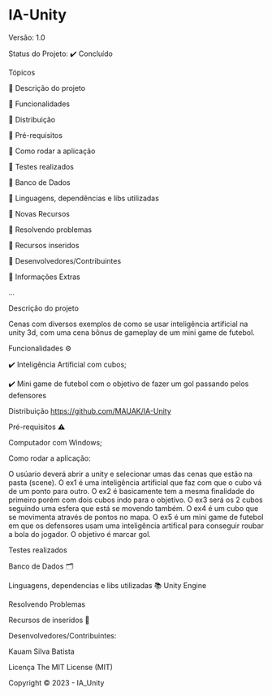 # IA-Unity

Versão: 1.0

Status do Projeto: ✔️ Concluído 

Tópicos

🔹 Descrição do projeto

🔹 Funcionalidades

🔹 Distribuição

🔹 Pré-requisitos

🔹 Como rodar a aplicação

🔹 Testes realizados

🔹 Banco de Dados

🔹 Linguagens, dependências e libs utilizadas

🔹 Novas Recursos

🔹 Resolvendo problemas

🔹 Recursos inseridos

🔹 Desenvolvedores/Contribuintes

🔹 Informações Extras

...


Descrição do projeto

Cenas com diversos exemplos de como se usar inteligência artificial na unity 3d, com uma cena bônus de gameplay de um mini game de futebol.

Funcionalidades ⚙️

✔️ Inteligência Artificial com cubos;

✔️ Mini game de futebol com o objetivo de fazer um gol passando pelos defensores

Distribuição
https://github.com/MAUAK/IA-Unity

Pré-requisitos ⚠️

Computador com Windows;

Como rodar a aplicação:

O usúario deverá abrir a unity e selecionar umas das cenas que estão na pasta (scene).
O ex1 é uma inteligência artificial que faz com que o cubo vá de um ponto para outro.
O ex2 é basicamente tem a mesma finalidade do primeiro porém com dois cubos indo para o objetivo.
O ex3 será os 2 cubos seguindo uma esfera que está se movendo também.
O ex4 é um cubo que se movimenta através de pontos no mapa.
O ex5 é um mini game de futebol em que os defensores usam uma inteligência artifical para conseguir roubar a bola do jogador. O objetivo é marcar gol.

Testes realizados


Banco de Dados 🗂️


Linguagens, dependencias e libs utilizadas 📚
Unity Engine


Resolvendo Problemas


Recursos de inseridos 🧰


Desenvolvedores/Contribuintes:

Kauam Silva Batista


Licença
The MIT License (MIT)


Copyright ©️ 2023 - IA_Unity

